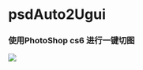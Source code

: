 # psdAuto2Ugui
### 使用PhotoShop cs6 进行一键切图
![](https://github.com/Laughing111/psdAuto2Ugui/master/imagecache/2.png) 
